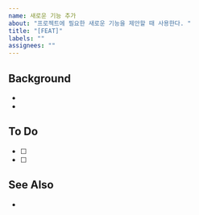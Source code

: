 ```yaml
---
name: 새로운 기능 추가
about: "프로젝트에 필요한 새로운 기능을 제안할 때 사용한다. "
title: "[FEAT]"
labels: ""
assignees: ""
---
```


## Background
-
-

## To Do
- [ ]
- [ ]

## See Also
-

